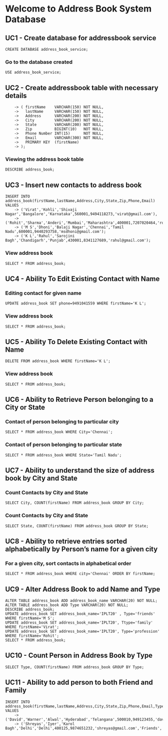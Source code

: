 # Welcome to Address Book System Database

## UC1 - Create database for addressbook service
```CREATE DATABASE address_book_service;```

### Go to the database created
```USE address_book_service;```

## UC2 - Create addressbook table with necessary details
```CREATE TABLE address_book
    -> ( firstName    VARCHAR(150) NOT NULL,
    ->   lastName     VARCHAR(150) NOT NULL,
    ->   Address      VARCHAR(200) NOT NULL,
    ->   City         VARCHAR(200) NOT NULL,
    ->   State        VARCHAR(200) NOT NULL,
    ->   Zip          BIGINT(10)   NOT NULL,
    ->   Phone Number INT(15)      NOT NULL,
    ->   Email        VARCHAR(300) NOT NULL,
    ->   PRIMARY KEY  (firstName)
    -> );
```

### Viewing the address book table
```DESCRIBE address_book;```

## UC3 - Insert new contacts to address book
```
INSERT INTO address_book(firstName,lastName,Address,City,State,Zip,Phone,Email) VALUES
    -> ('Virat','Kohli','Shivaji Nagar','Bangalore','Karnataka',560001,9494118273,'virat@gmail.com'),
    -> ('Rohit','Sharma','Anderi','Mumbai','Maharashtra',400001,7207020464,'rohit@gmail.com');
    -> ('M S','Dhoni','Balaji Nagar','Chennai','Tamil Nadu',600001,9440293758,'msdhoni@gmail.com');
    -> ('K L','Rahul','Sarojini Bagh','Chandigarh','Punjab',430001,8341127689,'rahul@gmail.com');
```
### View address book
```SELECT * FROM address_book;```

## UC4 - Ability To Edit Existing Contact with Name
### Editing contact for given name
```UPDATE address_book SET phone=9491041559 WHERE firstName='K L';```

### View address book
```SELECT * FROM address_book;```

## UC5 - Ability To Delete Existing Contact with Name
```DELETE FROM address_book WHERE firstName='K L';```

### View address book
```SELECT * FROM address_book;```

## UC6 - Ability to Retrieve Person belonging to a City or State
### Contact of person belonging to particular city
```SELECT * FROM address_book WHERE City='Chennai';```

### Contact of person belonging to particular state
```SELECT * FROM address_book WHERE State='Tamil Nadu';```

## UC7 - Ability to understand the size of address book by City and State
### Count Contacts by City and State
```SELECT City, COUNT(firstName) FROM address_book GROUP BY City;```

### Count Contacts by City and State
```SELECT State, COUNT(firstName) FROM address_book GROUP BY State;```

## UC8 - Ability to retrieve entries sorted alphabetically by Person’s name for a given city
### For a given city, sort contacts in alphabetical order
```SELECT * FROM address_book WHERE city='Chennai' ORDER BY firstName;```

## UC9 - Alter Address Book to add Name and Type
```
ALTER TABLE address_book ADD address_book_name VARCHAR(20) NOT NULL;
ALTER TABLE address_book ADD Type VARCHAR(20) NOT NULL;
DESCRIBE address_book;
UPDATE address_book SET address_book_name='IPLT20' , Type='friends' WHERE firstName='M S';
UPDATE address_book SET address_book_name='IPLT20', Ttype='family' WHERE firstName='Virat';
UPDATE address_book SET address_book_name='IPLT20', Type='profession' WHERE firstName='Rohit';
SELECT * FROM address_book;
```
## UC10 - Count Person in Address Book by Type
```SELECT Type, COUNT(firstName) FROM address_book GROUP BY Type;```

## UC11 - Ability to add person to both Friend and Family
```
INSERT INTO address_book(firstName,lastName,Address,City,State,Zip,Phone,Email,Type,AddressBookName) VALUES
    -> ('David','Warner','Alwal','Hyderabad','Telangana',500010,949123455,'davidbhai@gmail.com','Family','IPLT20'),
    -> ('Shreyas','Iyer','Karol Bagh','Delhi','Delhi',400125,9874651232,'shreyas@gmail.com','Friends','IPLT2O');
```
